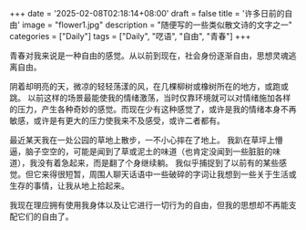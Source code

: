 +++
date = '2025-02-08T02:18:14+08:00'
draft = false
title = '许多日前的自由'
image = "flower1.jpg"
description = "随便写的一些类似散文诗的文字之一"
categories = ["Daily"]
tags = ["Daily", "呓语", "自由", "青春"]
+++

青春对我来说是一种自由的感觉。从以前到现在，社会身份逐渐自由，思想灵魂逃离自由。

阴着却明亮的天，微凉的轻轻荡漾的风，在几棵柳树或橡树所在的地方，或跑或跳。
以前这样的场景最能使我的情绪激荡，当时仅靠环境就可以对情绪施加各样的压力，产生各种奇妙的感觉。而现在少有这种感觉了，或许是我的情绪本身不再敏感，或许是有更大的压力使我来不及感受，或许二者都有。

最近某天我在一处公园的草地上散步，一不小心摔在了地上。
我趴在草坪上懵逼，脑子空空的，可能是闻到了草或泥土的味道（也肯定没闻到一些脏脏的味道），我没有着急起来，而是翻了个身继续躺。
我似乎捕捉到了以前有的某些感觉。但它来得很短暂，周围人聊天话语中一些破碎的字词让我想到一些关于生活或生存的事情，让我从地上拾起来。

我现在理应拥有使用我身体以及让它进行一切行为的自由，但我的思想却不再能支配它们的自由了。